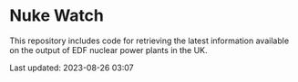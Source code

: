 # Nuke Watch

This repository includes code for retrieving the latest information available on the output of EDF nuclear power plants in the UK.

Last updated: 2023-08-26 03:07